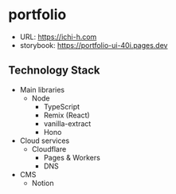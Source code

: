 # portfolio

- URL: https://ichi-h.com
- storybook: https://portfolio-ui-40i.pages.dev

## Technology Stack

- Main libraries
  - Node
    - TypeScript
    - Remix (React)
    - vanilla-extract
    - Hono
- Cloud services
  - Cloudflare
    - Pages & Workers
    - DNS
- CMS
  - Notion
